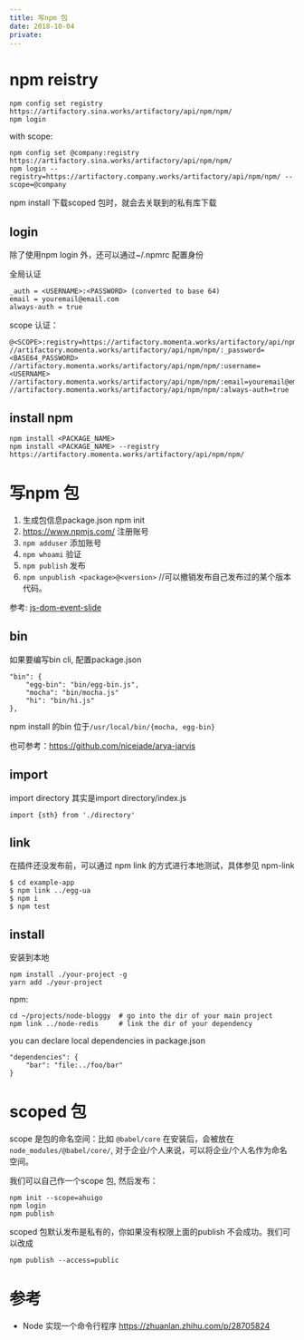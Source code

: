```yaml
---
title: 写npm 包
date: 2018-10-04
private:
---
```

# npm reistry

    npm config set registry https://artifactory.sina.works/artifactory/api/npm/npm/
    npm login

with scope: 

    npm config set @company:registry https://artifactory.sina.works/artifactory/api/npm/npm/
    npm login --registry=https://artifactory.company.works/artifactory/api/npm/npm/ --scope=@company

npm install 下载scoped 包时，就会去关联到的私有库下载

## login
除了使用npm login 外，还可以通过~/.npmrc 配置身份

全局认证

    _auth = <USERNAME>:<PASSWORD> (converted to base 64)
    email = youremail@email.com
    always-auth = true

scope 认证：

    @<SCOPE>:registry=https://artifactory.momenta.works/artifactory/api/npm/npm/
    //artifactory.momenta.works/artifactory/api/npm/npm/:_password=<BASE64_PASSWORD>
    //artifactory.momenta.works/artifactory/api/npm/npm/:username=<USERNAME>
    //artifactory.momenta.works/artifactory/api/npm/npm/:email=youremail@email.com
    //artifactory.momenta.works/artifactory/api/npm/npm/:always-auth=true

## install npm

    npm install <PACKAGE_NAME>
    npm install <PACKAGE_NAME> --registry https://artifactory.momenta.works/artifactory/api/npm/npm/

# 写npm 包
1. 生成包信息package.json
    npm init
2. https://www.npmjs.com/ 注册账号
3. `npm adduser` 添加账号
3. `npm whoami` 验证
5. `npm publish` 发布
6. `npm unpublish <package>@<version>` //可以撤销发布自己发布过的某个版本代码。

参考: [js-dom-event-slide](/p/ria/js-dom-event-slide)

## bin
如果要编写bin cli, 配置package.json

    "bin": {
        "egg-bin": "bin/egg-bin.js",
        "mocha": "bin/mocha.js"
        "hi": "bin/hi.js"
    },

npm install 的bin 位于`/usr/local/bin/{mocha, egg-bin}`

也可参考：https://github.com/nicejade/arya-jarvis

## import 
import directory 其实是import directory/index.js

    import {sth} from './directory'


## link
在插件还没发布前，可以通过 npm link 的方式进行本地测试，具体参见 npm-link

    $ cd example-app
    $ npm link ../egg-ua
    $ npm i
    $ npm test

## install
安装到本地

    npm install ./your-project -g
    yarn add ./your-project

npm:

    cd ~/projects/node-bloggy  # go into the dir of your main project
    npm link ../node-redis     # link the dir of your dependency

you can declare local dependencies in package.json

    "dependencies": {
        "bar": "file:../foo/bar"
    }

# scoped 包
scope 是包的命名空间：比如 `@babel/core` 在安装后，会被放在`node_modules/@babel/core/`, 对于企业/个人来说，可以将企业/个人名作为命名空间。

我们可以自己作一个scope 包, 然后发布：

    npm init --scope=ahuigo
    npm login
    npm publish

scoped 包默认发布是私有的，你如果没有权限上面的publish 不会成功。我们可以改成

    npm publish --access=public

# 参考
- Node 实现一个命令行程序 https://zhuanlan.zhihu.com/p/28705824